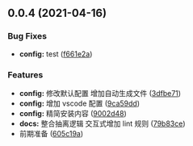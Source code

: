 ## 0.0.4 (2021-04-16)

### Bug Fixes

- **config:** test ([f661e2a](https://github.com/224436504/lint-lf/commit/f661e2a9a7b1d532dace7b7c3047f0087d83e861))

### Features

- **config:** 修改默认配置 增加自动生成文件 ([3dfbe71](https://github.com/224436504/lint-lf/commit/3dfbe711dfbd5900fcf4c360d91e4702bd0b7203))
- **config:** 增加 vscode 配置 ([9ca59dd](https://github.com/224436504/lint-lf/commit/9ca59ddad43287e65e35dca38cc7ca9000a8ffdf))
- **config:** 精简安装内容 ([9002d48](https://github.com/224436504/lint-lf/commit/9002d48f9607528d0f7265524fa24f5ce3690546))
- **docs:** 整合抽离逻辑 交互式增加 lint 规则 ([79b83ce](https://github.com/224436504/lint-lf/commit/79b83cef7ed9a434f0f25b59e4752d6430b0d0c4))
- 前期准备 ([605c19a](https://github.com/224436504/lint-lf/commit/605c19aad165ab19e83080d939544d25626bc1c6))
